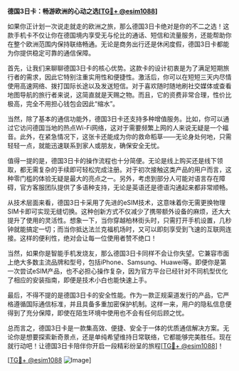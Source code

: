 **德国3日卡：畅游欧洲的心动之选[[TG💪+ @esim1088](https://t.me/s/esim1088)]**

如果你正计划一次说走就走的欧洲之旅，那么德国3日卡绝对是你的不二之选！这款手机卡不仅让你在德国境内享受无与伦比的通话、短信和流量服务，还能帮助你在整个欧洲范围内保持联络畅通。无论是商务出行还是休闲度假，德国3日卡都能为你提供稳定可靠的通信保障。

首先，让我们来聊聊德国3日卡的核心优势。这款卡的设计初衷是为了满足短期旅行者的需求，因此它特别注重实用性和便捷性。激活后，你可以在短短三天内尽情使用高速网络、拨打国际长途以及发送短信。对于喜欢随时随地刷社交媒体或查看地图导航的旅行者来说，这简直就是天赐之物。而且，它的资费非常合理，性价比极高，完全不用担心钱包会因此“缩水”。

当然，除了基本的通信功能外，德国3日卡还支持多种增值服务。比如，你可以通过它访问德国当地的热点Wi-Fi网络，这对于需要频繁上网的人来说无疑是一个福音。此外，在紧急情况下，这张卡还能成为你的救命稻草——无论身处何地，只需轻轻一点，就能迅速联系到家人或朋友，确保安全无忧。

值得一提的是，德国3日卡的操作流程也十分简便。无论是线上购买还是线下领取，都无需复杂的手续即可轻松完成注册。对于初次接触这类产品的用户而言，这种零门槛的体验无疑是最大的亮点之一。另外，考虑到部分人可能对语言存在障碍，官方客服团队提供了多语种支持，无论是英语还是德语沟通起来都非常顺畅。

从技术层面来看，德国3日卡采用了先进的eSIM技术，这意味着你无需更换物理SIM卡即可实现无缝切换。这种创新方式不仅减少了携带额外设备的麻烦，还大大提升了使用的灵活性。想象一下，当你穿越柏林街头时，只需打开手机设置，几秒钟就能搞定一切；而当你抵达法兰克福机场时，又可以即刻享受到飞速的互联网连接。这样的便利性，绝对会让每一位使用者赞不绝口！

当然，如果你是智能手机发烧友，那么德国3日卡同样不会让你失望。它兼容市面上绝大多数主流品牌和型号，包括iPhone、Samsung、Huawei等。即便你是第一次尝试eSIM产品，也不必担心操作复杂，因为官方平台已经针对不同机型优化了相应的安装指南，即便是技术小白也能快速上手。

最后，不得不提的是德国3日卡的安全性能。作为一款正规渠道发行的产品，它严格遵循国际通信标准，并且具备多重加密保护机制。这样一来，用户的隐私信息便得到了充分保障，即使在陌生环境中使用也不会有任何后顾之忧。

总而言之，德国3日卡是一款集高效、便捷、安全于一体的优质通信解决方案。无论你是想要探索新奇景点，还是单纯希望维持日常联络，它都能够完美胜任。现在就行动吧！让德国3日卡陪伴你开启一段精彩纷呈的旅程[[TG💪+ @esim1088](https://t.me/s/esim1088)]！

[[TG💪+ @esim1088](https://t.me/s/esim1088) ![Image](https://i.postimg.cc/4NQfJmqS/Snipaste-2025-05-13-00-14-12.png)]